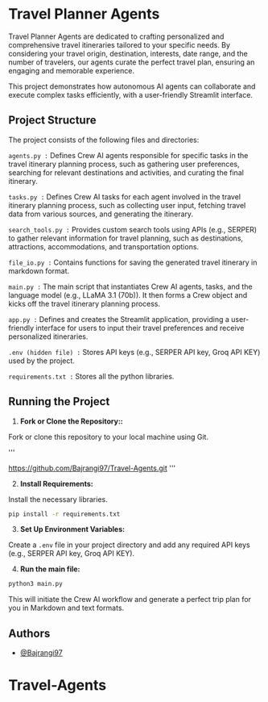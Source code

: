 # Travel Planner Agents 

Travel Planner Agents are dedicated to crafting personalized and comprehensive travel itineraries tailored to your specific needs. By considering your travel origin, destination, interests, date range, and the number of travelers, our agents curate the perfect travel plan, ensuring an engaging and memorable experience.

This project demonstrates how autonomous AI agents can collaborate and execute complex tasks efficiently, with a user-friendly Streamlit interface.

## Project Structure
The project consists of the following files and directories:

`agents.py :`  Defines Crew AI agents responsible for specific tasks in the travel itinerary planning process, such as gathering user preferences, searching for relevant destinations and activities, and curating the final itinerary.

`tasks.py :`  Defines Crew AI tasks for each agent involved in the travel itinerary planning process, such as collecting user input, fetching travel data from various sources, and generating the itinerary.

`search_tools.py :`  Provides custom search tools using APIs (e.g., SERPER) to gather relevant information for travel planning, such as destinations, attractions, accommodations, and transportation options.

`file_io.py :`  Contains functions for saving the generated travel itinerary in markdown format.

`main.py :`  The main script that instantiates Crew AI agents, tasks, and the language model (e.g., LLaMA 3.1 (70b)). It then forms a Crew object and kicks off the travel itinerary planning process.

`app.py :` Defines and creates the Streamlit application, providing a user-friendly interface for users to input their travel preferences and receive personalized itineraries.

`.env (hidden file) :`  Stores API keys (e.g., SERPER API key, Groq API KEY) used by the project.

`requirements.txt :`  Stores all the python libraries. 


## Running the Project
1. **Fork or Clone the Repository::** 

Fork or clone this repository to your local machine using Git.


'''

https://github.com/Bajrangi97/Travel-Agents.git
'''

2. **Install Requirements:**

Install the necessary libraries.

```bash
pip install -r requirements.txt

```

3. **Set Up Environment Variables:**

Create a `.env` file in your project directory and add any required API keys (e.g., SERPER API key, Groq API KEY).

4. **Run the main file:**

```bash
python3 main.py
```

This will initiate the Crew AI workflow and generate a perfect trip plan for you in Markdown and text formats.



## Authors

- [@Bajrangi97](https://github.com/Bajrangi97/Travel-Agents.git)

# Travel-Agents
